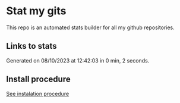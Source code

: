 # Stat my gits

This repo is an automated stats builder for all my github repositories.

## Links to stats


Generated on 08/10/2023 at 12:42:03 in 0 min, 2 seconds.

## Install procedure

[See instalation procedure](./src/install.md)
